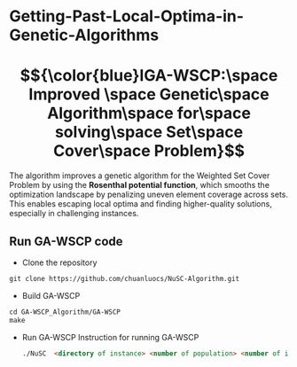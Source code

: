 # Getting-Past-Local-Optima-in-Genetic-Algorithms
# $${\color{blue}IGA-WSCP:\space Improved \space Genetic\space Algorithm\space for\space solving\space Set\space Cover\space Problem}$$
The algorithm improves a genetic algorithm for the Weighted Set Cover Problem by using the **Rosenthal potential function**, which smooths the optimization landscape by penalizing uneven element coverage across sets. This enables escaping local optima and finding higher-quality solutions, especially in challenging instances.


## Run GA-WSCP code
- Clone the repository

```markdown
git clone https://github.com/chuanluocs/NuSC-Algorithm.git
 ```

- Build GA-WSCP

```markdown
cd GA-WSCP_Algorithm/GA-WSCP
make
 ```
- Run GA-WSCP
  Instruction for running GA-WSCP

  ```markdown
  ./NuSC  <directory of instance> <number of population> <number of iteration>
  ```
